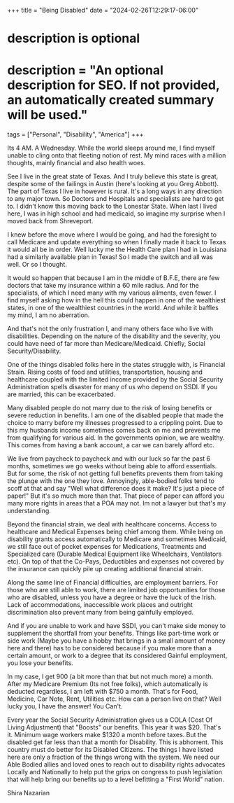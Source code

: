 +++
title = "Being Disabled"
date = "2024-02-26T12:29:17-06:00"

#
# description is optional
#
# description = "An optional description for SEO. If not provided, an automatically created summary will be used."

tags = ["Personal", "Disability", "America"]
+++

Its 4 AM. A Wednesday. While the world sleeps around me, I find myself unable to cling onto that fleeting notion of rest. My mind races with a million thoughts, mainly financial and also health woes.

See I live in the great state of Texas. And I truly believe this state is great, despite some of the failings in Austin (here's looking at you Greg Abbott). The part of Texas I live in however is rural. It's a long ways in any direction to any major town. So Doctors and Hospitals and specialists are hard to get to. I didn't know this moving back to the Lonestar State. When last I lived here, I was in high school and had medicaid, so imagine my surprise when I moved back from Shreveport.

I knew before the move where I would be going, and had the foresight to call Medicare and update everything so when I finally made it back to Texas it would all be in order. Well lucky me the Health Care plan I had in Louisiana had a similarly available plan in Texas! So I made the switch and all was well. Or so I thought.

It would so happen that because I am in the middle of B.F.E, there are few doctors that take my insurance within a 60 mile radius. And for the specialists, of which I need many with my various ailments, even fewer. I find myself asking how in the hell this could happen in one of the wealthiest states, in one of the wealthiest countries in the world. And while it baffles my mind, I am no aberration.

And that's not the only frustration I, and many others face who live with disabilities. Depending on the nature of the disability and the severity, you could have need of far more than Medicare/Medicaid. Chiefly, Social Security/Disability.

One of the things disabled folks here in the states struggle with, is Financial Strain. Rising costs of food and utilities, transportation, housing and healthcare coupled with the limited income provided by the Social Security Administration spells disaster for many of us who depend on SSDI. If you are married, this can be exacerbated.

Many disabled people do not marry due to the risk of losing benefits or severe reduction in benefits. I am one of the disabled people that made the choice to marry before my illnesses progressed to a crippling point. Due to this my husbands income sometimes comes back on me and prevents me from qualifying for various aid. In the governments opinion, we are wealthy. This comes from having a bank account, a car we can barely afford etc.

We live from paycheck to paycheck and with our luck so far the past 6 months, sometimes we go weeks without being able to afford essentials. But for some, the risk of not getting full benefits prevents them from taking the plunge with the one they love. Annoyingly, able-bodied folks tend to scoff at that and say "Well what difference does it make? It's just a piece of paper!" But it's so much more than that. That piece of paper can afford you many more rights in areas that a POA may not. Im not a lawyer but that's my understanding.

Beyond the financial strain, we deal with healthcare concerns. Access to healthcare and Medical Expenses being chief among them. While being on disability grants access automatically to Medicare and sometimes Medicaid, we still face out of pocket expenses for Medications, Treatments and Specialized care (Durable Medical Equipment like Wheelchairs, Ventilators etc). On top of that the Co-Pays, Deductibles and expenses not covered by the insurance can quickly pile up creating additional financial strain.

Along the same line of Financial difficulties, are employment barriers. For those who are still able to work, there are limited job opportunities for those who are disabled, unless you have a degree or have the luck of the Irish. Lack of accommodations, inaccessible work places and outright discrimination also prevent many from being gainfully employed.

And if you are unable to work and have SSDI, you can't make side money to supplement the shortfall from your benefits. Things like part-time work or side work (Maybe you have a hobby that brings in a small amount of money here and there) has to be considered because if you make more than a certain amount, or work to a degree that its considered Gainful employment, you lose your benefits.

In my case, I get 900 (a bit more than that but not much more) a month. After my Medicare Premium (Its not free folks), which automatically is deducted regardless, I am left with $750 a month. That's for Food, Medicine, Car Note, Rent, Utilities etc. How can a person live on that? Well lucky you, I have the answer! You Can't.

Every year the Social Security Administration gives us a COLA (Cost Of Living Adjustment) that "Boosts" our benefits. This year it was $20. That's it. Minimum wage workers make $1320 a month before taxes. But the disabled get far less than that a month for Disability. This is abhorrent. This country must do better for its Disabled Citizens. The things I have listed here are only a fraction of the things wrong with the system. We need our Able Bodied allies and loved ones to reach out to disability rights advocates Locally and Nationally to help put the grips on congress to push legislation that will help bring our benefits up to a level befitting a "First World" nation.

Shira Nazarian
